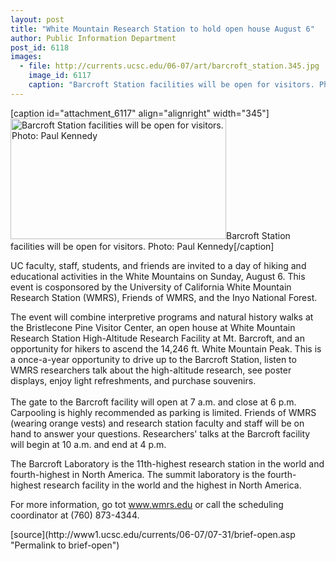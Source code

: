 ```yaml
---
layout: post
title: "White Mountain Research Station to hold open house August 6"
author: Public Information Department
post_id: 6118
images:
  - file: http://currents.ucsc.edu/06-07/art/barcroft_station.345.jpg
    image_id: 6117
    caption: "Barcroft Station facilities will be open for visitors. Photo: Paul Kennedy"
---
```


[caption id="attachment_6117" align="alignright" width="345"]<a href="http://localhost/mysite/wp-content/uploads/2006/07/barcroft_station.345.jpg"><img class="size-full wp-image-6117" src="http://localhost/mysite/wp-content/uploads/2006/07/barcroft_station.345.jpg" alt="Barcroft Station facilities will be open for visitors. Photo: Paul Kennedy" width="345" height="193" /></a>Barcroft Station facilities will be open for visitors. Photo: Paul Kennedy[/caption]
<a name="content" id="content"></a>
<p>
  UC faculty, staff, students, and friends are invited to a day of hiking and educational activities in the White Mountains on Sunday, August 6. This event is cosponsored by the University of California White Mountain Research Station (WMRS), Friends of WMRS, and the Inyo National Forest.
</p>
<p>
  The event will combine interpretive programs and natural history walks at the Bristlecone Pine Visitor Center, an open house at White Mountain Research Station High-Altitude Research Facility at Mt. Barcroft, and an opportunity for hikers to ascend the 14,246 ft. White Mountain Peak. This is a once-a-year opportunity to drive up to the Barcroft Station, listen to WMRS researchers talk about the high-altitude research, see poster displays, enjoy light refreshments, and purchase souvenirs.<br>
  <br>
  The gate to the Barcroft facility will open at 7 a.m. and close at 6 p.m. Carpooling is highly recommended as parking is limited. Friends of WMRS (wearing orange vests) and research station faculty and staff will be on hand to answer your questions. Researchers' talks at the Barcroft facility will begin at 10 a.m. and end at 4 p.m.
</p>
<p>
  The Barcroft Laboratory is the 11th-highest research station in the world and fourth-highest in North America. The summit laboratory is the fourth-highest research facility in the world and the highest in North America.
</p>
<p>
  For more information, go tot <a href="http://www.wmrs.edu">www.wmrs.edu</a> or call the scheduling coordinator at (760) 873-4344.
</p>
[source](http://www1.ucsc.edu/currents/06-07/07-31/brief-open.asp "Permalink to brief-open")
